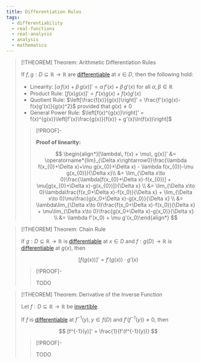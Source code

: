 ```yaml
---
title: Differentiation Rules
tags:
  - differentiability
  - real-functions
  - real-analysis
  - analysis
  - mathematics
---
```


>[!THEOREM] Theorem: Arithmetic Differentiation Rules
>
>If $f,g: D \subseteq \mathbb{R} \to \mathbb{R}$ are [differentiable](./index.md) at $x \in D$, then the following hold:
>
>- Linearity: $[\alpha\, f(x) + \beta\, g(x)]' = \alpha\, f'(x) + \beta\, g'(x)$ for all $\alpha, \beta \in \mathbb{R}$
>- Product Rule: $[f(x)g(x)]' = f'(x)g(x) + f(x)g'(x)$
>- Quotient Rule: $\left[\frac{f(x)}{g(x)}\right]' = \frac{f'(x)g(x)-f(x)g'(x)}{g(x)^2}$ provided that $g(x) \ne 0$
>- General Power Rule: $\left[f(x)^{g(x)}\right]' = f(x)^{g(x)}\left[f'(x)\frac{g(x)}{f(x)} + g'(x)\ln(f(x))\right]$
>
>>[!PROOF]-
>>
>>**Proof of linearity:**
>>
>>$$
>>\begin{align*}[\lambda\, f(x) + \mu\, g(x)]' &= \operatorname*{lim}_{\Delta x\rightarrow0}\frac{\lambda f(x_{0}+\Delta x)+\mu g(x_{0}+\Delta x) - \lambda f(x_{0})-\mu g(x_{0})}{\Delta x}\\ &= \lim_{\Delta x\to 0}\frac{\lambda[f(x_{0}+\Delta x)-f(x_{0})] + \mu[g(x_{0}+\Delta x)-g(x_{0})]}{\Delta x} \\ &= \lim_{\Delta x\to 0}\lambda\frac{f(x_0+\Delta x)-f(x_0)}{\Delta x} + \lim_{\Delta x\to 0}\mu\frac{g(x_0+\Delta x)-g(x_0)}{\Delta x} \\ &= \lambda\lim_{\Delta x\to 0}\frac{f(x_0+\Delta x)-f(x_0)}{\Delta x} + \mu\lim_{\Delta x\to 0}\frac{g(x_0+\Delta x)-g(x_0)}{\Delta x} \\ &= \lambda f'(x_0) + \mu g'(x_0)\end{align*}
>>$$
>>
>

>[!THEOREM] Theorem: Chain Rule
>
>If $g: D \subseteq \mathbb{R} \to \mathbb{R}$ is [differentiable](./index.md) at $x \in D$ and $f: g(D) \to \mathbb{R}$ is [differentiable](./index.md) at $g(x)$, then
>
>$$
>[f(g(x))]' = f'(g(x)) \cdot g'(x)
>$$
>
>>[!PROOF]-
>>
>>TODO
>>
>

>[!THEOREM] Theorem: Derivative of the Inverse Function
>
>Let $f: D \subseteq \mathbb{R} \to \mathbb{R}$ be [invertible](../../../Functions/Types%20of%20Functions/Injection.md).
>
>If $f$ is [differentiable](./index.md) at $f^{-1}(y), y \in f(D)$ and $f'(f^{-1}(y)) \ne 0$, then
>
>$$
>[f^{-1}(y)]' = \frac{1}{f'(f^{-1}(y))}
>$$
>
>>[!PROOF]-
>>
>>TODO
>>
>
